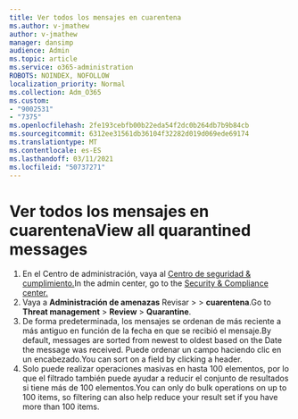 ```yaml
---
title: Ver todos los mensajes en cuarentena
ms.author: v-jmathew
author: v-jmathew
manager: dansimp
audience: Admin
ms.topic: article
ms.service: o365-administration
ROBOTS: NOINDEX, NOFOLLOW
localization_priority: Normal
ms.collection: Adm_O365
ms.custom:
- "9002531"
- "7375"
ms.openlocfilehash: 2fe193cebfb00b22eda54f2dc0b264db7b9b84cb
ms.sourcegitcommit: 6312ee31561db36104f32282d019d069ede69174
ms.translationtype: MT
ms.contentlocale: es-ES
ms.lasthandoff: 03/11/2021
ms.locfileid: "50737271"
---
```

# <a name="view-all-quarantined-messages"></a><span data-ttu-id="dd51f-102">Ver todos los mensajes en cuarentena</span><span class="sxs-lookup"><span data-stu-id="dd51f-102">View all quarantined messages</span></span>

1. <span data-ttu-id="dd51f-103">En el Centro de administración, vaya al [Centro de seguridad & cumplimiento.](https://go.microsoft.com/fwlink/p/?linkid=2077143)</span><span class="sxs-lookup"><span data-stu-id="dd51f-103">In the admin center, go to the [Security & Compliance center.](https://go.microsoft.com/fwlink/p/?linkid=2077143)</span></span>
2. <span data-ttu-id="dd51f-104">Vaya a **Administración de amenazas** Revisar  >    >  **cuarentena**.</span><span class="sxs-lookup"><span data-stu-id="dd51f-104">Go to **Threat management** > **Review** > **Quarantine**.</span></span>
3. <span data-ttu-id="dd51f-105">De forma predeterminada, los mensajes se ordenan de más reciente a más antiguo en función de la fecha en que se recibió el mensaje.</span><span class="sxs-lookup"><span data-stu-id="dd51f-105">By default, messages are sorted from newest to oldest based on the Date the message was received.</span></span> <span data-ttu-id="dd51f-106">Puede ordenar un campo haciendo clic en un encabezado.</span><span class="sxs-lookup"><span data-stu-id="dd51f-106">You can sort on a field by clicking a header.</span></span>
4. <span data-ttu-id="dd51f-107">Solo puede realizar operaciones masivas en hasta 100 elementos, por lo que el filtrado también puede ayudar a reducir el conjunto de resultados si tiene más de 100 elementos.</span><span class="sxs-lookup"><span data-stu-id="dd51f-107">You can only do bulk operations on up to 100 items, so filtering can also help reduce your result set if you have more than 100 items.</span></span>
